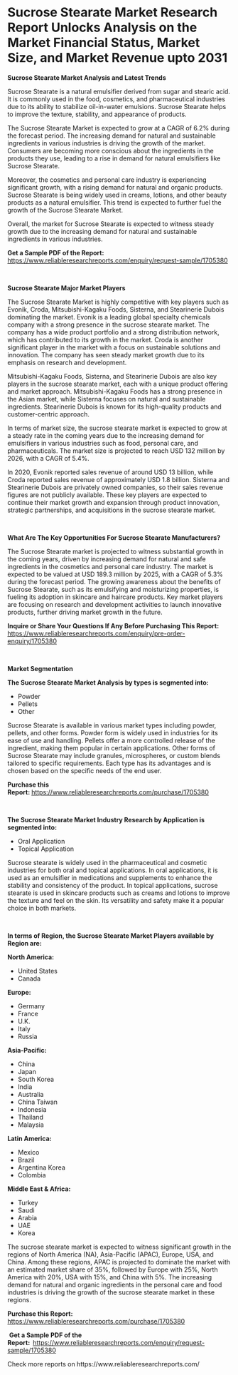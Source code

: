 <p><h1>Sucrose Stearate Market Research Report Unlocks Analysis on the Market Financial Status, Market Size, and Market Revenue upto 2031</h1></p><p><strong>Sucrose Stearate Market Analysis and Latest Trends</strong></p>
<p><p>Sucrose Stearate is a natural emulsifier derived from sugar and stearic acid. It is commonly used in the food, cosmetics, and pharmaceutical industries due to its ability to stabilize oil-in-water emulsions. Sucrose Stearate helps to improve the texture, stability, and appearance of products.</p><p>The Sucrose Stearate Market is expected to grow at a CAGR of 6.2% during the forecast period. The increasing demand for natural and sustainable ingredients in various industries is driving the growth of the market. Consumers are becoming more conscious about the ingredients in the products they use, leading to a rise in demand for natural emulsifiers like Sucrose Stearate.</p><p>Moreover, the cosmetics and personal care industry is experiencing significant growth, with a rising demand for natural and organic products. Sucrose Stearate is being widely used in creams, lotions, and other beauty products as a natural emulsifier. This trend is expected to further fuel the growth of the Sucrose Stearate Market.</p><p>Overall, the market for Sucrose Stearate is expected to witness steady growth due to the increasing demand for natural and sustainable ingredients in various industries.</p></p>
<p><strong>Get a Sample PDF of the Report:&nbsp;</strong> <a href="https://www.reliableresearchreports.com/enquiry/request-sample/1705380">https://www.reliableresearchreports.com/enquiry/request-sample/1705380</a></p>
<p>&nbsp;</p>
<p><strong>Sucrose Stearate Major Market Players</strong></p>
<p><p>The Sucrose Stearate Market is highly competitive with key players such as Evonik, Croda, Mitsubishi-Kagaku Foods, Sisterna, and Stearinerie Dubois dominating the market. Evonik is a leading global specialty chemicals company with a strong presence in the sucrose stearate market. The company has a wide product portfolio and a strong distribution network, which has contributed to its growth in the market. Croda is another significant player in the market with a focus on sustainable solutions and innovation. The company has seen steady market growth due to its emphasis on research and development.</p><p>Mitsubishi-Kagaku Foods, Sisterna, and Stearinerie Dubois are also key players in the sucrose stearate market, each with a unique product offering and market approach. Mitsubishi-Kagaku Foods has a strong presence in the Asian market, while Sisterna focuses on natural and sustainable ingredients. Stearinerie Dubois is known for its high-quality products and customer-centric approach.</p><p>In terms of market size, the sucrose stearate market is expected to grow at a steady rate in the coming years due to the increasing demand for emulsifiers in various industries such as food, personal care, and pharmaceuticals. The market size is projected to reach USD 132 million by 2026, with a CAGR of 5.4%.</p><p>In 2020, Evonik reported sales revenue of around USD 13 billion, while Croda reported sales revenue of approximately USD 1.8 billion. Sisterna and Stearinerie Dubois are privately owned companies, so their sales revenue figures are not publicly available. These key players are expected to continue their market growth and expansion through product innovation, strategic partnerships, and acquisitions in the sucrose stearate market.</p></p>
<p>&nbsp;</p>
<p><strong>What Are The Key Opportunities For Sucrose Stearate Manufacturers?</strong></p>
<p><p>The Sucrose Stearate market is projected to witness substantial growth in the coming years, driven by increasing demand for natural and safe ingredients in the cosmetics and personal care industry. The market is expected to be valued at USD 189.3 million by 2025, with a CAGR of 5.3% during the forecast period. The growing awareness about the benefits of Sucrose Stearate, such as its emulsifying and moisturizing properties, is fueling its adoption in skincare and haircare products. Key market players are focusing on research and development activities to launch innovative products, further driving market growth in the future.</p></p>
<p><strong>Inquire or Share Your Questions If Any Before Purchasing This Report:</strong> <a href="https://www.reliableresearchreports.com/enquiry/pre-order-enquiry/1705380">https://www.reliableresearchreports.com/enquiry/pre-order-enquiry/1705380</a></p>
<p>&nbsp;</p>
<p><strong>Market Segmentation</strong></p>
<p><strong>The Sucrose Stearate Market Analysis by types is segmented into:</strong></p>
<p><ul><li>Powder</li><li>Pellets</li><li>Other</li></ul></p>
<p><p>Sucrose Stearate is available in various market types including powder, pellets, and other forms. Powder form is widely used in industries for its ease of use and handling. Pellets offer a more controlled release of the ingredient, making them popular in certain applications. Other forms of Sucrose Stearate may include granules, microspheres, or custom blends tailored to specific requirements. Each type has its advantages and is chosen based on the specific needs of the end user.</p></p>
<p><strong>Purchase this Report:&nbsp;</strong><a href="https://www.reliableresearchreports.com/purchase/1705380">https://www.reliableresearchreports.com/purchase/1705380</a></p>
<p>&nbsp;</p>
<p><strong>The Sucrose Stearate Market Industry Research by Application is segmented into:</strong></p>
<p><ul><li>Oral Application</li><li>Topical Application</li></ul></p>
<p><p>Sucrose stearate is widely used in the pharmaceutical and cosmetic industries for both oral and topical applications. In oral applications, it is used as an emulsifier in medications and supplements to enhance the stability and consistency of the product. In topical applications, sucrose stearate is used in skincare products such as creams and lotions to improve the texture and feel on the skin. Its versatility and safety make it a popular choice in both markets.</p></p>
<p>&nbsp;</p>
<p><strong>In terms of Region, the Sucrose Stearate Market Players available by Region are:</strong></p>
<p>
    <p> <strong> North America: </strong>
        <ul>
            <li>United States</li>
            <li>Canada</li>
        </ul>
        </p> 
    <p> <strong> Europe: </strong>
        <ul>
            <li>Germany</li>
            <li>France</li>
            <li>U.K.</li>
            <li>Italy</li>
            <li>Russia</li>
        </ul>
        </p> 
    <p> <strong> Asia-Pacific: </strong>
        <ul>
            <li>China</li>
            <li>Japan</li>
            <li>South Korea</li>
            <li>India</li>
            <li>Australia</li>
            <li>China Taiwan</li>
            <li>Indonesia</li>
            <li>Thailand</li>
            <li>Malaysia</li>
        </ul>
        </p> 
    <p> <strong> Latin America: </strong>
        <ul>
            <li>Mexico</li>
            <li>Brazil</li>
            <li>Argentina Korea</li>
            <li>Colombia</li>
        </ul>
        </p> 
    <p> <strong> Middle East & Africa: </strong>
        <ul>
            <li>Turkey</li>
            <li>Saudi</li>
            <li>Arabia</li>
            <li>UAE</li>
            <li>Korea</li>
        </ul>
    </p>
    </p>
<p><p>The sucrose stearate market is expected to witness significant growth in the regions of North America (NA), Asia-Pacific (APAC), Europe, USA, and China. Among these regions, APAC is projected to dominate the market with an estimated market share of 35%, followed by Europe with 25%, North America with 20%, USA with 15%, and China with 5%. The increasing demand for natural and organic ingredients in the personal care and food industries is driving the growth of the sucrose stearate market in these regions.</p></p>
<p><strong>Purchase this Report: </strong><a href="https://www.reliableresearchreports.com/purchase/1705380">https://www.reliableresearchreports.com/purchase/1705380</a></p>
<p>&nbsp;<strong>Get a Sample PDF of the Report:&nbsp;&nbsp;</strong><a href="https://www.reliableresearchreports.com/enquiry/request-sample/1705380">https://www.reliableresearchreports.com/enquiry/request-sample/1705380</a></p>
<p><strong></strong></p>
<p>Check more reports on https://www.reliableresearchreports.com/</p>